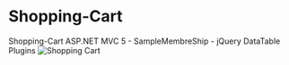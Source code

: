 # Shopping-Cart
Shopping-Cart ASP.NET MVC 5 - SampleMembreShip - jQuery DataTable Plugins
![Shopping Cart](https://user-images.githubusercontent.com/48862605/54882252-c3c7f800-4e60-11e9-81c4-a21da4a9bc96.JPG)
